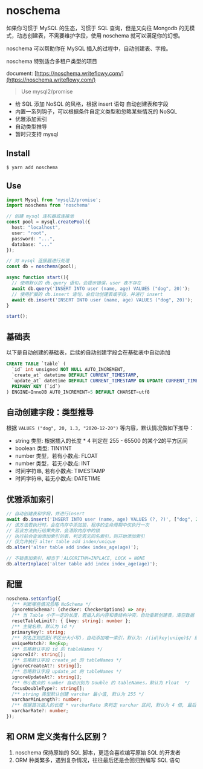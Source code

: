 # noschema

如果你习惯于 MySQL 的生态，习惯于 SQL 查询，但是又向往 Mongodb 的无模式，动态创建表，不需要维护字段，使用 noschema 就可以满足你的幻想。

noschema 可以帮助你在 MySQL 插入的过程中，自动创建表、字段。

noschema 特别适合多租户类型的项目

document: [https://noschema.writeflowy.com/](https://noschema.writeflowy.com/)

> Use mysql2/promise

- 给 SQL 添加 NoSQL 的风格，根据 insert 语句 自动创建表和字段
- 内置一系列钩子，可以根据条件自定义类型和忽略某些情况的 NoSQL
- 优雅添加索引
- 自动类型推导
- 暂时只支持 mysql

## Install

```
$ yarn add noschema
```

## Use

```ts
import Mysql from 'mysql2/promise';
import noschema from 'noschema'

// 创建 mysql 连机器或连接池
const pool = mysql.createPool({
  host: "localhost",
  user: "root",
  password: "...",
  database: "..."
});

// 对 mysql 连接器进行处理
const db = noschema(pool);

async function start(){
  // 使用默认的 db.query 语句，会提示错误，user 表不存在
  await db.query('INSERT INTO user (name, age) VALUES ("dog", 20)');
  // 使用扩展的 db.insert 语句，会自动创建表或字段，并进行 insert
  await db.insert('INSERT INTO user (name, age) VALUES ("dog", 20)');
}

start();
```

## 基础表

以下是自动创建的基础表，后续的自动创建字段会在基础表中自动添加

```sql
CREATE TABLE `table` (
  `id` int unsigned NOT NULL AUTO_INCREMENT,
  `create_at` datetime DEFAULT CURRENT_TIMESTAMP,
  `update_at` datetime DEFAULT CURRENT_TIMESTAMP ON UPDATE CURRENT_TIMESTAMP,
  PRIMARY KEY (`id`)
) ENGINE=InnoDB AUTO_INCREMENT=5 DEFAULT CHARSET=utf8
```

## 自动创建字段：类型推导

根据 `VALUES ("dog", 20, 1.3, "2020-12-20")` 等内容，默认情况做如下推导：

- string 类型: 根据插入的长度 * 4 判定在 255 - 65500 的某个2的平方区间
- boolean 类型: TINYINT
- number 类型，若有小数点: FLOAT
- number 类型，若无小数点: INT
- 时间字符串, 若有小数点: TIMESTAMP
- 时间字符串, 若无小数点: DATETIME


## 优雅添加索引

```ts
// 自动创建表和字段，并进行insert
await db.insert('INSERT INTO user (name, age) VALUES (?, ?)', ["dog", 20]);
// 该方法若执行时，会在内存中添加锁，程序的生命周期中仅执行一次
// 若该方法执行结果失败，会清除内存中的锁
// 执行前会查询添加索引的表，判定若无同名索引，则开始添加索引
// 仅允许执行 alter table add index/unique
db.alter('alter table add index index_age(age)');

// 不锁表加索引，相当于：ALGORITHM=INPLACE, LOCK = NONE
db.alterInplace('alter table add index index_age(age)');
```

## 配置

```ts
noschema.setConfig({
  /** 判断哪些情况忽略 NoSchema */
  ignoreNoSchema?: (checker: CheckerOptions) => any;
  /** 当 Table 小于一定的长度，若插入的内容和表结构冲突，自动重新创建表，清空数据 */
  resetTableLimit?: { [key: string]: number };
  /** 主键名称，默认为 id */
  primaryKey?: string;
  /** 列名正则匹配(不区分大小写)，自动添加唯一索引，默认为: /(id|key|uniqe)$/ 即 id key uniqe 结尾的字段名，自动添加唯一索引 */
  uniqueMatch?: RegExp;
  /** 忽略默认字段 id 的 tableNames */
  ignoreId?: string[];
  /** 忽略默认字段 create_at 的 tableNames */
  ignoreCreateAt?: string[];
  /** 忽略默认字段 update_at 的 tableNames */
  ignoreUpdateAt?: string[];
  /** 带小数点的 number 自动识别为 Double 的 tableNames，默认为 Float  */
  focusDoubleType?: string[];
  /** string 类型默认创建 varchar 最小值, 默认为 255 */
  varcharMinLength?: number;
  /** 根据首次插入的长度 * varcharRate 来判定 varchar 区间, 默认为 4 倍, 最后会和 varcharMinLength 之间取最大值 */
  varcharRate?: number;
});
```

## 和 ORM 定义类有什么区别？

1. noschema 保持原始的 SQL 脚本，更适合喜欢编写原始 SQL 的开发者
2. ORM 种类繁多，遇到复杂情况，往往最后还是会回归到编写 SQL 语句